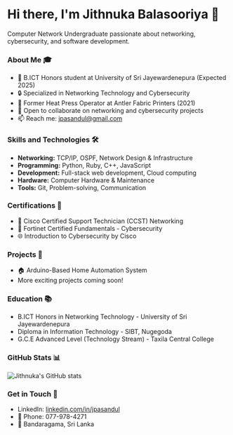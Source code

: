# Hi there, I'm Jithnuka Balasooriya 👋

Computer Network Undergraduate passionate about networking, cybersecurity, and software development.

### About Me 🎓
- 🎯 B.ICT Honors student at University of Sri Jayewardenepura (Expected 2025)
- 🔒 Specialized in Networking Technology and Cybersecurity
- 💼 Former Heat Press Operator at Antler Fabric Printers (2021)
- 🤝 Open to collaborate on networking and cybersecurity projects
- 📫 Reach me: jpasandul@gmail.com

### Skills and Technologies 🛠
- **Networking:** TCP/IP, OSPF, Network Design & Infrastructure
- **Programming:** Python, Ruby, C++, JavaScript
- **Development:** Full-stack web development, Cloud computing
- **Hardware:** Computer Hardware & Maintenance
- **Tools:** Git, Problem-solving, Communication

### Certifications 📜
- 🏅 Cisco Certified Support Technician (CCST) Networking
- 🔐 Fortinet Certified Fundamentals - Cybersecurity
- 🌐 Introduction to Cybersecurity by Cisco

### Projects 🚀
- 🏠 Arduino-Based Home Automation System
- More exciting projects coming soon!

### Education 📚
- B.ICT Honors in Networking Technology - University of Sri Jayewardenepura
- Diploma in Information Technology - SIBT, Nugegoda
- G.C.E Advanced Level (Technology Stream) - Taxila Central College

### GitHub Stats 📊
![Jithnuka's GitHub stats](https://github-readme-stats.vercel.app/api?username=jpasandul&show_icons=true&theme=radical)

### Get in Touch 🤝
- LinkedIn: [linkedin.com/in/jpasandul](https://www.linkedin.com/in/jpasandul/)
- 📱 Phone: 077-978-4271
- 📍 Bandaragama, Sri Lanka
